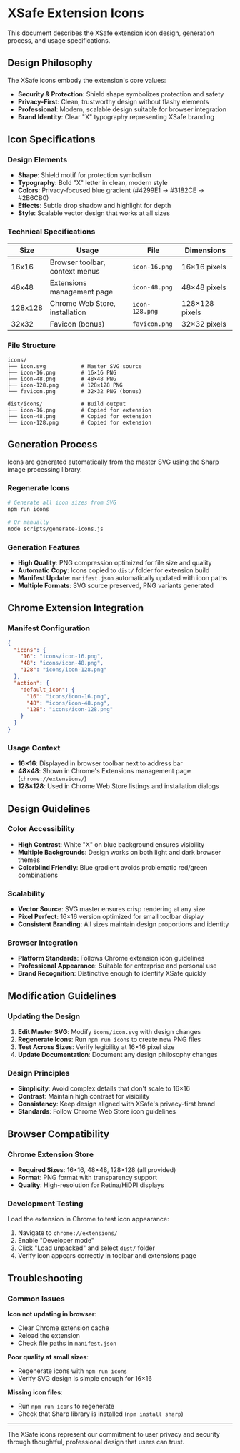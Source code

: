 # XSafe Extension Icons

This document describes the XSafe extension icon design, generation process, and usage specifications.

## Design Philosophy

The XSafe icons embody the extension's core values:

- **Security & Protection**: Shield shape symbolizes protection and safety
- **Privacy-First**: Clean, trustworthy design without flashy elements
- **Professional**: Modern, scalable design suitable for browser integration
- **Brand Identity**: Clear "X" typography representing XSafe branding

## Icon Specifications

### Design Elements

- **Shape**: Shield motif for protection symbolism
- **Typography**: Bold "X" letter in clean, modern style
- **Colors**: Privacy-focused blue gradient (#4299E1 → #3182CE → #2B6CB0)
- **Effects**: Subtle drop shadow and highlight for depth
- **Style**: Scalable vector design that works at all sizes

### Technical Specifications

| Size    | Usage                          | File           | Dimensions     |
| ------- | ------------------------------ | -------------- | -------------- |
| 16x16   | Browser toolbar, context menus | `icon-16.png`  | 16×16 pixels   |
| 48x48   | Extensions management page     | `icon-48.png`  | 48×48 pixels   |
| 128x128 | Chrome Web Store, installation | `icon-128.png` | 128×128 pixels |
| 32x32   | Favicon (bonus)                | `favicon.png`  | 32×32 pixels   |

### File Structure

```
icons/
├── icon.svg           # Master SVG source
├── icon-16.png        # 16×16 PNG
├── icon-48.png        # 48×48 PNG
├── icon-128.png       # 128×128 PNG
└── favicon.png        # 32×32 PNG (bonus)

dist/icons/            # Build output
├── icon-16.png        # Copied for extension
├── icon-48.png        # Copied for extension
└── icon-128.png       # Copied for extension
```

## Generation Process

Icons are generated automatically from the master SVG using the Sharp image processing library.

### Regenerate Icons

```bash
# Generate all icon sizes from SVG
npm run icons

# Or manually
node scripts/generate-icons.js
```

### Generation Features

- **High Quality**: PNG compression optimized for file size and quality
- **Automatic Copy**: Icons copied to `dist/` folder for extension build
- **Manifest Update**: `manifest.json` automatically updated with icon paths
- **Multiple Formats**: SVG source preserved, PNG variants generated

## Chrome Extension Integration

### Manifest Configuration

```json
{
  "icons": {
    "16": "icons/icon-16.png",
    "48": "icons/icon-48.png",
    "128": "icons/icon-128.png"
  },
  "action": {
    "default_icon": {
      "16": "icons/icon-16.png",
      "48": "icons/icon-48.png",
      "128": "icons/icon-128.png"
    }
  }
}
```

### Usage Context

- **16×16**: Displayed in browser toolbar next to address bar
- **48×48**: Shown in Chrome's Extensions management page (`chrome://extensions/`)
- **128×128**: Used in Chrome Web Store listings and installation dialogs

## Design Guidelines

### Color Accessibility

- **High Contrast**: White "X" on blue background ensures visibility
- **Multiple Backgrounds**: Design works on both light and dark browser themes
- **Colorblind Friendly**: Blue gradient avoids problematic red/green combinations

### Scalability

- **Vector Source**: SVG master ensures crisp rendering at any size
- **Pixel Perfect**: 16×16 version optimized for small toolbar display
- **Consistent Branding**: All sizes maintain design proportions and identity

### Browser Integration

- **Platform Standards**: Follows Chrome extension icon guidelines
- **Professional Appearance**: Suitable for enterprise and personal use
- **Brand Recognition**: Distinctive enough to identify XSafe quickly

## Modification Guidelines

### Updating the Design

1. **Edit Master SVG**: Modify `icons/icon.svg` with design changes
2. **Regenerate Icons**: Run `npm run icons` to create new PNG files
3. **Test Across Sizes**: Verify legibility at 16×16 pixel size
4. **Update Documentation**: Document any design philosophy changes

### Design Principles

- **Simplicity**: Avoid complex details that don't scale to 16×16
- **Contrast**: Maintain high contrast for visibility
- **Consistency**: Keep design aligned with XSafe's privacy-first brand
- **Standards**: Follow Chrome Web Store icon guidelines

## Browser Compatibility

### Chrome Extension Store

- **Required Sizes**: 16×16, 48×48, 128×128 (all provided)
- **Format**: PNG format with transparency support
- **Quality**: High-resolution for Retina/HiDPI displays

### Development Testing

Load the extension in Chrome to test icon appearance:

1. Navigate to `chrome://extensions/`
2. Enable "Developer mode"
3. Click "Load unpacked" and select `dist/` folder
4. Verify icon appears correctly in toolbar and extensions page

## Troubleshooting

### Common Issues

**Icon not updating in browser**:

- Clear Chrome extension cache
- Reload the extension
- Check file paths in `manifest.json`

**Poor quality at small sizes**:

- Regenerate icons with `npm run icons`
- Verify SVG design is simple enough for 16×16

**Missing icon files**:

- Run `npm run icons` to regenerate
- Check that Sharp library is installed (`npm install sharp`)

---

The XSafe icons represent our commitment to user privacy and security through thoughtful, professional design that users can trust.

